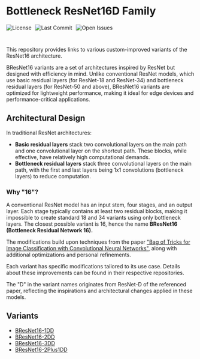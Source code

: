 # Bottleneck ResNet16D Family  

<div style="display: flex; gap: 10px; flex-wrap: wrap; margin-bottom: 10px;">  
    <img src="https://img.shields.io/github/license/AliKHaliliT/BResNet16D-Family" alt="License">  
    <img src="https://img.shields.io/github/last-commit/AliKHaliliT/BResNet16D-Family" alt="Last Commit">  
    <img src="https://img.shields.io/github/issues/AliKHaliliT/BResNet16D-Family" alt="Open Issues">  
</div>  
<br/>

This repository provides links to various custom-improved variants of the ResNet16 architecture. 

BResNet16 variants are a set of architectures inspired by ResNet but designed with efficiency in mind. Unlike conventional ResNet models, which use basic residual layers (for ResNet-18 and ResNet-34) and bottleneck residual layers (for ResNet-50 and above), BResNet16 variants are optimized for lightweight performance, making it ideal for edge devices and performance-critical applications.

## Architectural Design
In traditional ResNet architectures:
- **Basic residual layers** stack two convolutional layers on the main path and one convolutional layer on the shortcut path. These blocks, while effective, have relatively high computational demands.
- **Bottleneck residual layers** stack three convolutional layers on the main path, with the first and last layers being 1x1 convolutions (bottleneck layers) to reduce computation.

### Why "16"?
A conventional ResNet model has an input stem, four stages, and an output layer. Each stage typically contains at least two residual blocks, making it impossible to create standard 18 and 34 variants using only bottleneck layers. The closest possible variant is 16, hence the name **BResNet16 (Bottleneck Residual Network 16).**

The modifications build upon techniques from the paper ["Bag of Tricks for Image Classification with Convolutional Neural Networks"](https://arxiv.org/abs/1812.01187), along with additional optimizations and personal refinements.  

Each variant has specific modifications tailored to its use case. Details about these improvements can be found in their respective repositories.  

The "D" in the variant names originates from ResNet-D of the referenced paper, reflecting the inspirations and architectural changes applied in these models.  

## Variants  
- [BResNet16-1DD](https://github.com/AliKHaliliT/BResNet16-1DD)  
- [BResNet16-2DD](https://github.com/AliKHaliliT/BResNet16-2DD)  
- [BResNet16-3DD](https://github.com/AliKHaliliT/BResNet16-3DD)  
- [BResNet16-2Plus1DD](https://github.com/AliKHaliliT/BResnet16-2Plus1DD)